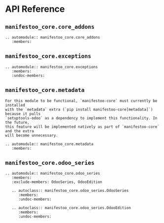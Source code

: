 # API Reference

## `manifestoo_core.core_addons`

```{eval-rst}
.. automodule:: manifestoo_core.core_addons
   :members:
```

## `manifestoo_core.exceptions`

```{eval-rst}
.. automodule:: manifestoo_core.exceptions
   :members:
   :undoc-members:
```

## `manifestoo_core.metadata`

```{note}
For this module to be functional, `manifestoo-core` must currently be installed
with the `metadata` extra (`pip install manifestoo-core[metadata]`) because it pulls
`setuptools-odoo` as a dependency to implement this functionality. In the future,
this feature will be implemented natively as part of `manifestoo-core` and the extra
will become unnecessary.
```

```{eval-rst}
.. automodule:: manifestoo_core.metadata
   :members:
```

## `manifestoo_core.odoo_series`

```{eval-rst}
.. automodule:: manifestoo_core.odoo_series
   :members:
   :exclude-members: OdooSeries, OdooEdition

   .. autoclass:: manifestoo_core.odoo_series.OdooSeries
      :members:
      :undoc-members:

   .. autoclass:: manifestoo_core.odoo_series.OdooEdition
      :members:
      :undoc-members:
```
